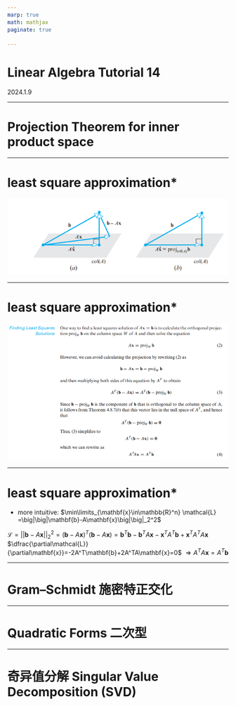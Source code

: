 ```yaml
---
marp: true
math: mathjax
paginate: true

---
```


# Linear Algebra Tutorial 14
2024.1.9

---

# Projection Theorem for inner product space

---

# least square approximation*
![](./img/LS1.png)

---
# least square approximation*
![](./img/LS2.png)

---
# least square approximation*
- more intuitive:
$\min\limits_{\mathbf{x}\in\mathbb{R}^n} \mathcal{L} =\big|\big|\mathbf{b}-A\mathbf{x}\big|\big|_2^2$

$\mathcal{L} =\big|\big|\mathbf{b}-A\mathbf{x}\big|\big|_2^2=(\mathbf{b}-A\mathbf{x})^T(\mathbf{b}-A\mathbf{x})=\mathbf{b}^T\mathbf{b}-\mathbf{b}^TA\mathbf{x}-\mathbf{x}^TA^T\mathbf{b}+\mathbf{x}^TA^TA\mathbf{x}$
$\dfrac{\partial\mathcal{L}}{\partial\mathbf{x}}=-2A^T\mathbf{b}+2A^TA\mathbf{x}=0$
$\Rightarrow A^TA\mathbf{x}=A^T\mathbf{b}$


---

# Gram–Schmidt 施密特正交化


---

# Quadratic Forms 二次型


---

# 奇异值分解 Singular Value Decomposition (SVD)